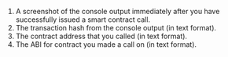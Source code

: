 1. A screenshot of the console output immediately after you have successfully issued a smart contract call.
2. The transaction hash from the console output (in text format).
3. The contract address that you called (in text format).
4. The ABI for contract you made a call on (in text format).